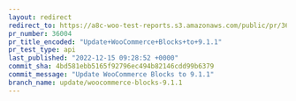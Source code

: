 ```yaml
---
layout: redirect
redirect_to: https://a8c-woo-test-reports.s3.amazonaws.com/public/pr/36004/api/index.html
pr_number: 36004
pr_title_encoded: "Update+WooCommerce+Blocks+to+9.1.1"
pr_test_type: api
last_published: "2022-12-15 09:28:52 +0000"
commit_sha: 4bd581ebb5165f92796ec494b82146cdd99b6379
commit_message: "Update WooCommerce Blocks to 9.1.1"
branch_name: update/woocommerce-blocks-9.1.1
---
```

